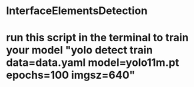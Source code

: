 # InterfaceElementsDetection
# run this script in the terminal to train your model "yolo detect train data=data.yaml model=yolo11m.pt epochs=100 imgsz=640"